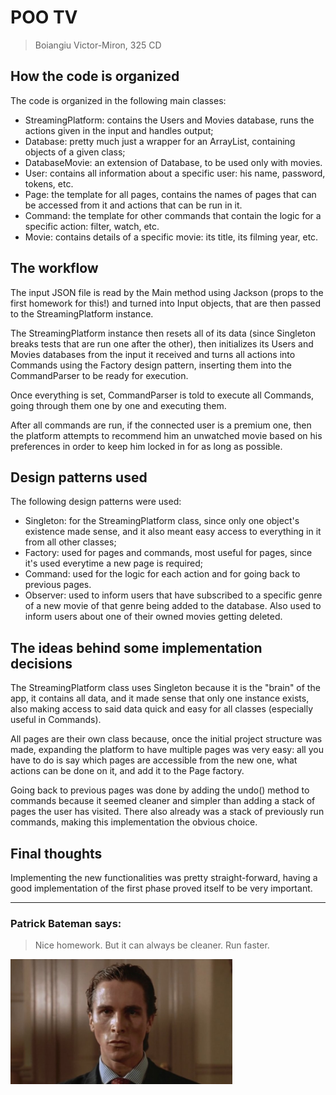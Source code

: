 # POO TV
> Boiangiu Victor-Miron, 325 CD
## How the code is organized

The code is organized in the following main classes:
- StreamingPlatform: contains the Users and Movies database, runs the actions given in the input and handles output;
- Database: pretty much just a wrapper for an ArrayList, containing objects of a given class;
- DatabaseMovie: an extension of Database, to be used only with movies.
- User: contains all information about a specific user: his name, password, tokens, etc.
- Page: the template for all pages, contains the names of pages that can be accessed from it and actions that can be
run in it.
- Command: the template for other commands that contain the logic for a specific action: filter, watch, etc.
- Movie: contains details of a specific movie: its title, its filming year, etc.

## The workflow

The input JSON file is read by the Main method using Jackson (props to the first homework for this!) and turned into
Input objects, that are then passed to the StreamingPlatform instance.

The StreamingPlatform instance then resets all of its data (since Singleton breaks tests that are run one after the
other), then initializes its Users and Movies databases from the input it received and turns all actions into Commands
using the Factory design pattern, inserting them into the CommandParser to be ready for execution.

Once everything is set, CommandParser is told to execute all Commands, going through them one by one and executing them.

After all commands are run, if the connected user is a premium one, then the platform attempts to recommend him an
unwatched movie based on his preferences in order to keep him locked in for as long as possible.

## Design patterns used

The following design patterns were used:
- Singleton: for the StreamingPlatform class, since only one object's existence made sense, and it also meant easy
access to everything in it from all other classes;
- Factory: used for pages and commands, most useful for pages, since it's used everytime a new page is required;
- Command: used for the logic for each action and for going back to previous pages.
- Observer: used to inform users that have subscribed to a specific genre of a new movie of that genre being added to
the database. Also used to inform users about one of their owned movies getting deleted.

## The ideas behind some implementation decisions

The StreamingPlatform class uses Singleton because it is the "brain" of the app, it contains all data, and it made sense
that only one instance exists, also making access to said data quick and easy for all classes (especially useful in
Commands).

All pages are their own class because, once the initial project structure was made, expanding the platform to have
multiple pages was very easy: all you have to do is say which pages are accessible from the new one, what actions can be
done on it, and add it to the Page factory.

Going back to previous pages was done by adding the undo() method to commands because it seemed cleaner and simpler than
adding a stack of pages the user has visited. There also already was a stack of previously run commands, making this
implementation the obvious choice.

## Final thoughts

Implementing the new functionalities was pretty straight-forward, having a good implementation of the first phase proved
itself to be very important.

---
### Patrick Bateman says:
> Nice homework. But it can always be cleaner. Run faster.

<img src="nice_homework.jpg" height="200">